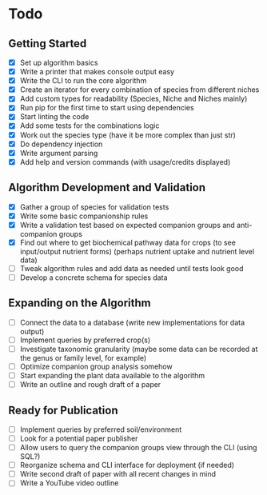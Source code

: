 # Todo

## Getting Started
- [x] Set up algorithm basics
- [x] Write a printer that makes console output easy
- [x] Write the CLI to run the core algorithm
- [x] Create an iterator for every combination of species from different niches
- [x] Add custom types for readability (Species, Niche and Niches mainly)
- [x] Run pip for the first time to start using dependencies
- [x] Start linting the code
- [x] Add some tests for the combinations logic
- [x] Work out the species type (have it be more complex than just str)
- [x] Do dependency injection
- [x] Write argument parsing
- [x] Add help and version commands (with usage/credits displayed)

## Algorithm Development and Validation
- [x] Gather a group of species for validation tests
- [x] Write some basic companionship rules
- [x] Write a validation test based on expected companion groups and anti-companion groups
- [x] Find out where to get biochemical pathway data for crops (to see input/output nutrient forms) (perhaps nutrient uptake and nutrient level data)
- [ ] Tweak algorithm rules and add data as needed until tests look good
- [ ] Develop a concrete schema for species data

## Expanding on the Algorithm
- [ ] Connect the data to a database (write new implementations for data output)
- [ ] Implement queries by preferred crop(s)
- [ ] Investigate taxonomic granularity (maybe some data can be recorded at the genus or family level, for example)
- [ ] Optimize companion group analysis somehow
- [ ] Start expanding the plant data available to the algorithm
- [ ] Write an outline and rough draft of a paper

## Ready for Publication
- [ ] Implement queries by preferred soil/environment
- [ ] Look for a potential paper publisher
- [ ] Allow users to query the companion groups view through the CLI (using SQL?)
- [ ] Reorganize schema and CLI interface for deployment (if needed)
- [ ] Write second draft of paper with all recent changes in mind
- [ ] Write a YouTube video outline